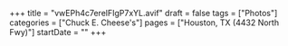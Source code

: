 +++
title = "vwEPh4c7erelFIgP7xYL.avif"
draft = false
tags = ["Photos"]
categories = ["Chuck E. Cheese's"]
pages = ["Houston, TX (4432 North Fwy)"]
startDate = ""
+++

